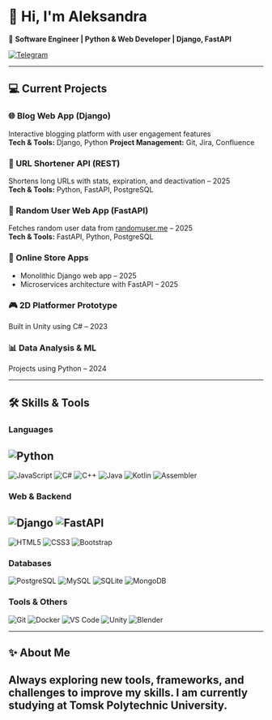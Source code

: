 # 👋 Hi, I'm Aleksandra

🎯 **Software Engineer | Python & Web Developer | Django, FastAPI**

[![Telegram](https://img.shields.io/badge/Telegram-26A5E4?style=for-the-badge&logo=telegram&logoColor=white)](https://t.me/AllesKuz)

---

## 💻 Current Projects

### 🌐 Blog Web App (Django)
Interactive blogging platform with user engagement features  
**Tech & Tools:** Django, Python
**Project Management:** Git, Jira, Confluence

### 🔗 URL Shortener API (REST)
Shortens long URLs with stats, expiration, and deactivation – 2025  
**Tech & Tools:** Python, FastAPI, PostgreSQL  

### 👥 Random User Web App (FastAPI)
Fetches random user data from [randomuser.me](https://randomuser.me) – 2025  
**Tech & Tools:** FastAPI, Python, PostgreSQL  

### 🛒 Online Store Apps
- Monolithic Django web app – 2025  
- Microservices architecture with FastAPI – 2025  

### 🎮 2D Platformer Prototype
Built in Unity using C# – 2023  

### 📊 Data Analysis & ML
Projects using Python – 2024  

---

## 🛠 Skills & Tools

### Languages
![Python](https://img.shields.io/badge/-Python-FFD43B?style=for-the-badge&logo=python&logoColor=blue)
---
![JavaScript](https://img.shields.io/badge/-JavaScript-F7DF1E?style=for-the-badge&logo=javascript&logoColor=black)
![C#](https://img.shields.io/badge/-C%23-239120?style=for-the-badge&logo=c-sharp&logoColor=white)
![C++](https://img.shields.io/badge/-C++-00599C?style=for-the-badge&logo=c%2B%2B&logoColor=white)
![Java](https://img.shields.io/badge/-Java-007396?style=for-the-badge&logo=java&logoColor=white)
![Kotlin](https://img.shields.io/badge/-Kotlin-0095D5?style=for-the-badge&logo=kotlin&logoColor=white)
![Assembler](https://img.shields.io/badge/-Assembler-6E4C13?style=for-the-badge)

### Web & Backend
![Django](https://img.shields.io/badge/-Django-092E20?style=for-the-badge&logo=django&logoColor=white)
![FastAPI](https://img.shields.io/badge/-FastAPI-009688?style=for-the-badge&logo=fastapi&logoColor=white)
---
![HTML5](https://img.shields.io/badge/-HTML5-E34F26?style=for-the-badge&logo=html5&logoColor=white)
![CSS3](https://img.shields.io/badge/-CSS3-1572B6?style=for-the-badge&logo=css3&logoColor=white)
![Bootstrap](https://img.shields.io/badge/-Bootstrap-7952B3?style=for-the-badge&logo=bootstrap&logoColor=white)

### Databases
![PostgreSQL](https://img.shields.io/badge/-PostgreSQL-316192?style=for-the-badge&logo=postgresql&logoColor=white)
![MySQL](https://img.shields.io/badge/-MySQL-4479A1?style=for-the-badge&logo=mysql&logoColor=white)
![SQLite](https://img.shields.io/badge/-SQLite-003B57?style=for-the-badge&logo=sqlite&logoColor=white)
![MongoDB](https://img.shields.io/badge/-MongoDB-47A248?style=for-the-badge&logo=mongodb&logoColor=white)

### Tools & Others
![Git](https://img.shields.io/badge/-Git-F05032?style=for-the-badge&logo=git&logoColor=white)
![Docker](https://img.shields.io/badge/-Docker-2496ED?style=for-the-badge&logo=docker&logoColor=white)
![VS Code](https://img.shields.io/badge/-VS%20Code-007ACC?style=for-the-badge&logo=visual-studio-code&logoColor=white)
![Unity](https://img.shields.io/badge/-Unity-000000?style=for-the-badge&logo=unity&logoColor=white)
![Blender](https://img.shields.io/badge/-Blender-F5792A?style=for-the-badge&logo=blender&logoColor=white)

---

## ✨ About Me
Always exploring new tools, frameworks, and challenges to improve my skills.
I am currently studying at Tomsk Polytechnic University.
---
